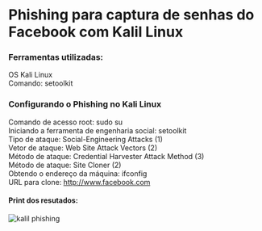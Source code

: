 # Phishing para captura de senhas do Facebook com Kalil Linux

<h3>Ferramentas utilizadas:</h3>

OS Kali Linux <br>
Comando: setoolkit

<h3>Configurando o Phishing no Kali Linux</h3>

Comando de acesso root: sudo su <br>
Iniciando a ferramenta de engenharia social: setoolkit <br>
Tipo de ataque: Social-Engineering Attacks (1) <br>
Vetor de ataque: Web Site Attack Vectors (2) <br>
Método de ataque: Credential Harvester Attack Method (3) <br>
Método de ataque: Site Cloner (2) <br>
Obtendo o endereço da máquina: ifconfig <br>
URL para clone: http://www.facebook.com

<h4>Print dos resutados:</h4>

![kalil phishing](https://github.com/user-attachments/assets/9ab5725c-90d5-43bb-be44-aa1c412a4f8a)
